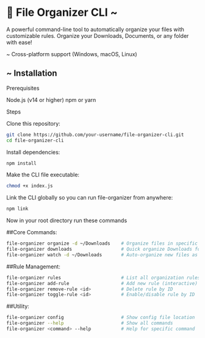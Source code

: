 <h1>📁 File Organizer CLI ~</h1>
A powerful command-line tool to automatically organize your files with customizable rules.
Organize your Downloads, Documents, or any folder with ease!

~ Cross-platform support (Windows, macOS, Linux)

<h2>~ Installation </h2>
Prerequisites

Node.js (v14 or higher)
npm or yarn

Steps

Clone this repository:
```bash
git clone https://github.com/your-username/file-organizer-cli.git
cd file-organizer-cli
```
Install dependencies:
```bash
npm install
```

Make the CLI file executable:
```bash
chmod +x index.js
```
Link the CLI globally so you can run file-organizer from anywhere:
```bash
npm link
```
Now in your root directory run these commands 

##Core Commands:
```bash
file-organizer organize -d ~/Downloads    # Organize files in specific directory
file-organizer downloads                  # Quick organize Downloads folder
file-organizer watch -d ~/Downloads       # Auto-organize new files as they appear
```
##Rule Management:
```bash
file-organizer rules                      # List all organization rules
file-organizer add-rule                   # Add new rule (interactive)
file-organizer remove-rule <id>           # Delete rule by ID
file-organizer toggle-rule <id>           # Enable/disable rule by ID
```
##Utility:
```bash
file-organizer config                     # Show config file location
file-organizer --help                     # Show all commands
file-organizer <command> --help           # Help for specific command
```

